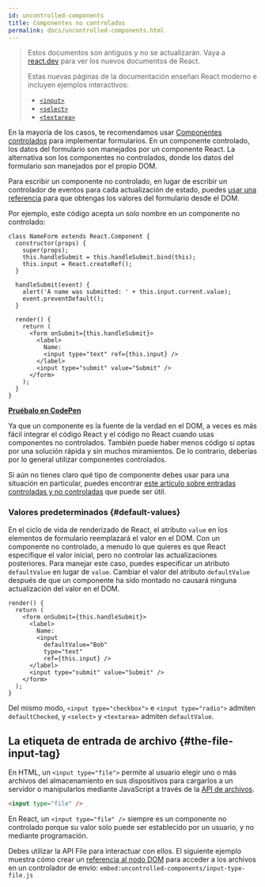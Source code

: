 ```yaml
---
id: uncontrolled-components
title: Componentes no controlados
permalink: docs/uncontrolled-components.html
---
```


<div class="scary">

> Estos documentos son antiguos y no se actualizarán. Vaya a [react.dev](https://react.dev/) para ver los nuevos documentos de React.
> 
> Estas nuevas páginas de la documentación enseñan React moderno e incluyen ejemplos interactivos:
>
> - [`<input>`](https://beta.es.reactjs.org/reference/react-dom/components/input)
> - [`<select>`](https://beta.es.reactjs.org/reference/react-dom/components/select)
> - [`<textarea>`](https://beta.es.reactjs.org/reference/react-dom/components/textarea)

</div>

En la mayoría de los casos, te recomendamos usar [Componentes controlados](/docs/forms.html#controlled-components) para implementar formularios. En un componente controlado, los datos del formulario son manejados por un componente React. La alternativa son los componentes no controlados, donde los datos del formulario son manejados por el propio DOM.

Para escribir un componente no controlado, en lugar de escribir un controlador de eventos para cada actualización de estado, puedes [usar una referencia](/docs/refs-and-the-dom.html) para que obtengas los valores del formulario desde el DOM.

Por ejemplo, este código acepta un solo nombre en un componente no controlado:

```javascript{5,9,18}
class NameForm extends React.Component {
  constructor(props) {
    super(props);
    this.handleSubmit = this.handleSubmit.bind(this);
    this.input = React.createRef();
  }

  handleSubmit(event) {
    alert('A name was submitted: ' + this.input.current.value);
    event.preventDefault();
  }

  render() {
    return (
      <form onSubmit={this.handleSubmit}>
        <label>
          Name:
          <input type="text" ref={this.input} />
        </label>
        <input type="submit" value="Submit" />
      </form>
    );
  }
}
```

[**Pruébalo en CodePen**](https://codepen.io/gaearon/pen/WooRWa?editors=0010)

Ya que un componente es la fuente de la verdad en el DOM, a veces es más fácil integrar el código React y el código no React cuando usas componentes no controlados. También puede haber menos código si optas por una solución rápida y sin muchos miramientos. De lo contrario, deberías por lo general utilizar componentes controlados.

Si aún no tienes claro qué tipo de componente debes usar para una situación en particular, puedes encontrar [este artículo sobre entradas controladas y no controladas](https://goshakkk.name/controlled-vs-uncontrolled-inputs-react/) que puede ser útil.

### Valores predeterminados {#default-values}

En el ciclo de vida de renderizado de React, el atributo `value` en los elementos de formulario reemplazará el valor en el DOM. Con un componente no controlado, a menudo lo que quieres es que React especifique el valor inicial, pero no controlar las actualizaciones posteriores. Para manejar este caso, puedes especificar un atributo `defaultValue` en lugar de `value`. Cambiar el valor del atributo `defaultValue` después de que un componente ha sido montado no causará ninguna actualización del valor en el DOM.

```javascript{7}
render() {
  return (
    <form onSubmit={this.handleSubmit}>
      <label>
        Name:
        <input
          defaultValue="Bob"
          type="text"
          ref={this.input} />
      </label>
      <input type="submit" value="Submit" />
    </form>
  );
}
```

Del mismo modo, `<input type="checkbox">` e `<input type="radio">` admiten `defaultChecked`, y `<select>` y `<textarea>` admiten `defaultValue`.

## La etiqueta de entrada de archivo {#the-file-input-tag}

En HTML, un `<input type="file">` permite al usuario elegir uno o más archivos del almacenamiento en sus dispositivos para cargarlos a un servidor o manipularlos mediante JavaScript a través de la [API de archivos](https://developer.mozilla.org/es/docs/Web/API/File/Using_files_from_web_applications).

```html
<input type="file" />
```

En React, un `<input type="file" />` siempre es un componente no controlado porque su valor solo puede ser establecido por un usuario, y no mediante programación.

Debes utilizar la API File para interactuar con ellos. El siguiente ejemplo muestra cómo crear un [referencia al nodo DOM](/docs/refs-and-the-dom.html) para acceder a los archivos en un controlador de envío:
`embed:uncontrolled-components/input-type-file.js`

[](codepen://uncontrolled-components/input-type-file)

